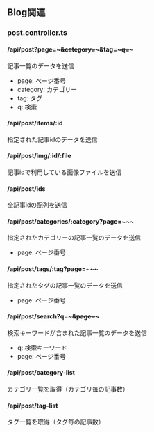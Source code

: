## Blog関連

### post.controller.ts

#### /api/post?page=~~~&category=~~~&tag=~~~q=~~~  
記事一覧のデータを送信
<query params>
- page: ページ番号
- category: カテゴリー
- tag: タグ
- q: 検索

#### /api/post/items/:id  
指定された記事idのデータを送信  

#### /api/post/img/:id/:file  
記事idで利用している画像ファイルを送信  

#### /api/post/ids  
全記事idの配列を送信

#### /api/post/categories/:category?page=~~~
指定されたカテゴリーの記事一覧のデータを送信
<query params>
- page: ページ番号

#### /api/post/tags/:tag?page=~~~
指定されたタグの記事一覧のデータを送信
<query params>
- page: ページ番号

#### /api/post/search?q=~~~&page=~~~  
検索キーワードが含まれた記事一覧のデータを送信
<query params>
- q: 検索キーワード
- page: ページ番号

#### /api/post/category-list
カテゴリ一覧を取得（カテゴリ毎の記事数）

#### /api/post/tag-list
タグ一覧を取得（タグ毎の記事数）
